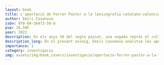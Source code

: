 ```yaml
---
layout: book
title: L'aportació de Ferrer Pastor a la lexicografia catalano-valenciana
author: Emili Casanova
isbn: 978-84-16473-58-8
pvp: 16.50€
year: 2022
description: En els anys 50 del segle passat, una vegada représ el cultiu literari i començat l'ensenyament del valencià al si de Lo Rat Penat, la societat valenciana tenia necessitat d'un vocabulari i d'un diccionari destinats als valencians.
description_long: En el present assaig, Emili Casanova analitza les aportacions a la llengua de l'obra de Ferrer Pastor en el Diccionari General de 1985 i absents en el Diccionari Fabra de 1986.
importance: 1
category: investigacio
img: assets/img/book_covers/investigacio/aportacio-ferrer-pastor-a-la-lexicografia.png
---
```

